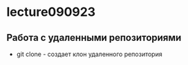 ﻿# lecture090923
## Работа с удаленными репозиториями
* git clone - создает клон удаленного репозитория